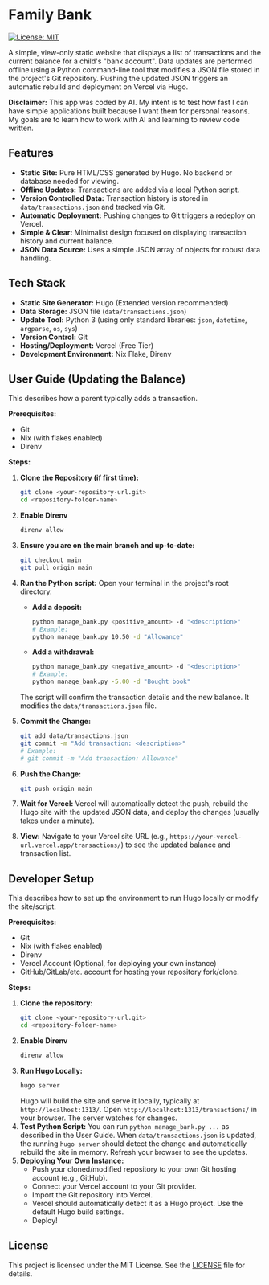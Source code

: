 # Family Bank

[![License: MIT](https://img.shields.io/badge/License-MIT-yellow.svg)](https://opensource.org/licenses/MIT)

A simple, view-only static website that displays a list of transactions and the current balance for a child's "bank account". Data updates are performed offline using a Python command-line tool that modifies a JSON file stored in the project's Git repository. Pushing the updated JSON triggers an automatic rebuild and deployment on Vercel via Hugo.

**Disclaimer:** This app was coded by AI. My intent is to test how fast I can have simple applications built because I want them for personal reasons. My goals are to learn how to work with AI and learning to review code written.

## Features

* **Static Site:** Pure HTML/CSS generated by Hugo. No backend or database needed for viewing.
* **Offline Updates:** Transactions are added via a local Python script.
* **Version Controlled Data:** Transaction history is stored in `data/transactions.json` and tracked via Git.
* **Automatic Deployment:** Pushing changes to Git triggers a redeploy on Vercel.
* **Simple & Clear:** Minimalist design focused on displaying transaction history and current balance.
* **JSON Data Source:** Uses a simple JSON array of objects for robust data handling.

## Tech Stack

* **Static Site Generator:** Hugo (Extended version recommended)
* **Data Storage:** JSON file (`data/transactions.json`)
* **Update Tool:** Python 3 (using only standard libraries: `json`, `datetime`, `argparse`, `os`, `sys`)
* **Version Control:** Git
* **Hosting/Deployment:** Vercel (Free Tier)
* **Development Environment:** Nix Flake, Direnv

## User Guide (Updating the Balance)

This describes how a parent typically adds a transaction.

**Prerequisites:**

* Git
* Nix (with flakes enabled)
* Direnv

**Steps:**

1.  **Clone the Repository (if first time):**
    ```bash
    git clone <your-repository-url.git>
    cd <repository-folder-name>
    ```
2. **Enable Direnv**
    ```bash
    direnv allow
    ```
3.  **Ensure you are on the main branch and up-to-date:**
    ```bash
    git checkout main
    git pull origin main
    ```
4.  **Run the Python script:**
    Open your terminal in the project's root directory.
    * **Add a deposit:**
        ```bash
        python manage_bank.py <positive_amount> -d "<description>"
        # Example:
        python manage_bank.py 10.50 -d "Allowance"
        ```
    * **Add a withdrawal:**
        ```bash
        python manage_bank.py <negative_amount> -d "<description>"
        # Example:
        python manage_bank.py -5.00 -d "Bought book"
        ```
    The script will confirm the transaction details and the new balance. It modifies the `data/transactions.json` file.

5.  **Commit the Change:**
    ```bash
    git add data/transactions.json
    git commit -m "Add transaction: <description>"
    # Example:
    # git commit -m "Add transaction: Allowance"
    ```
6.  **Push the Change:**
    ```bash
    git push origin main
    ```
7.  **Wait for Vercel:** Vercel will automatically detect the push, rebuild the Hugo site with the updated JSON data, and deploy the changes (usually takes under a minute).
8.  **View:** Navigate to your Vercel site URL (e.g., `https://your-vercel-url.vercel.app/transactions/`) to see the updated balance and transaction list.

## Developer Setup

This describes how to set up the environment to run Hugo locally or modify the site/script.

**Prerequisites:**

* Git
* Nix (with flakes enabled)
* Direnv
* Vercel Account (Optional, for deploying your own instance)
* GitHub/GitLab/etc. account for hosting your repository fork/clone.

**Steps:**

1.  **Clone the repository:**
    ```bash
    git clone <your-repository-url.git>
    cd <repository-folder-name>
    ```
2. **Enable Direnv**
    ```bash
    direnv allow
    ```
3. **Run Hugo Locally:**
    ```bash
    hugo server
    ```
    Hugo will build the site and serve it locally, typically at `http://localhost:1313/`. Open `http://localhost:1313/transactions/` in your browser. The server watches for changes.
4.  **Test Python Script:** You can run `python manage_bank.py ...` as described in the User Guide. When `data/transactions.json` is updated, the running `hugo server` should detect the change and automatically rebuild the site in memory. Refresh your browser to see the updates.
5.  **Deploying Your Own Instance:**
    * Push your cloned/modified repository to your own Git hosting account (e.g., GitHub).
    * Connect your Vercel account to your Git provider.
    * Import the Git repository into Vercel.
    * Vercel should automatically detect it as a Hugo project. Use the default Hugo build settings.
    * Deploy!

## License

This project is licensed under the MIT License. See the [LICENSE](LICENSE) file for details.
